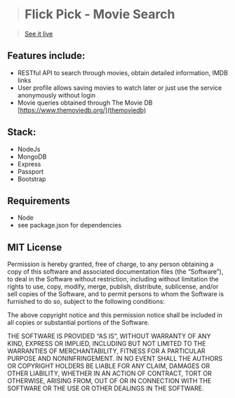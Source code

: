 > # Flick Pick - Movie Search

> [See it live](https://flickpick.herokuapp.com/)

## Features include:

+ RESTful API to search through movies, obtain detailed information, IMDB links
+ User profile allows saving movies to watch later or just use the service anonymously without login
+ Movie queries obtained through The Movie DB [https://www.themoviedb.org/](themoviedb)

## Stack:

- NodeJs
- MongoDB
- Express
- Passport
- Bootstrap

## Requirements

- Node
- see package.json for dependencies

## MIT License

Permission is hereby granted, free of charge, to any person obtaining a copy of this software and associated documentation files (the “Software”), to deal in the Software without restriction, including without limitation the rights to use, copy, modify, merge, publish, distribute, sublicense, and/or sell copies of the Software, and to permit persons to whom the Software is furnished to do so, subject to the following conditions:

The above copyright notice and this permission notice shall be included in all copies or substantial portions of the Software.

THE SOFTWARE IS PROVIDED “AS IS”, WITHOUT WARRANTY OF ANY KIND, EXPRESS OR IMPLIED, INCLUDING BUT NOT LIMITED TO THE WARRANTIES OF MERCHANTABILITY, FITNESS FOR A PARTICULAR PURPOSE AND NONINFRINGEMENT. IN NO EVENT SHALL THE AUTHORS OR COPYRIGHT HOLDERS BE LIABLE FOR ANY CLAIM, DAMAGES OR OTHER LIABILITY, WHETHER IN AN ACTION OF CONTRACT, TORT OR OTHERWISE, ARISING FROM, OUT OF OR IN CONNECTION WITH THE SOFTWARE OR THE USE OR OTHER DEALINGS IN THE SOFTWARE.